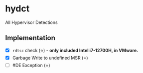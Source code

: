 ﻿# hydct

All Hypervisor Detections

## Implementation

- [x] `rdtsc` check (⭐) - **only included Intel i7-12700H, in VMware.**
- [x] Garbage Write to undefined MSR (⭐)
- [ ] #DE Exception (⭐)